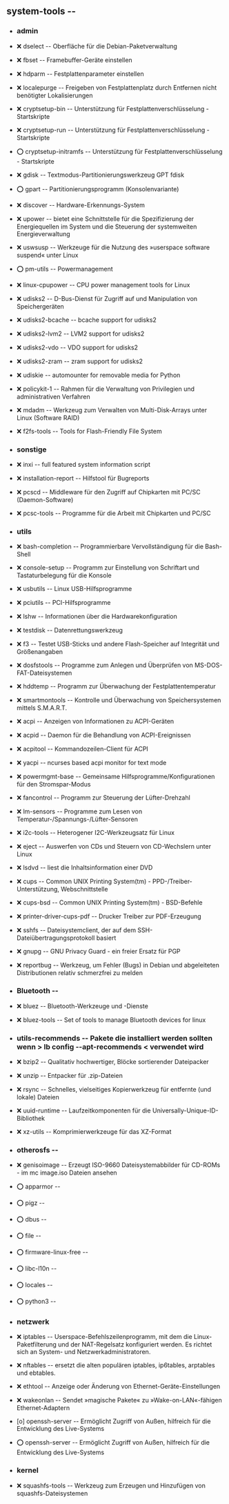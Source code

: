 ##  system-tools  -- 

- ###  admin

- :x:  dselect  --	Oberfläche für die Debian-Paketverwaltung
- :x:  fbset  --	Framebuffer-Geräte einstellen
- :x:  hdparm  --	Festplattenparameter einstellen
- :x:  localepurge  --	Freigeben von Festplattenplatz durch Entfernen nicht benötigter Lokalisierungen 
- :x:  cryptsetup-bin  --	Unterstützung für Festplattenverschlüsselung - Startskripte
- :x:  cryptsetup-run  --	Unterstützung für Festplattenverschlüsselung - Startskripte
- :o:  cryptsetup-initramfs  --	Unterstützung für Festplattenverschlüsselung - Startskripte
- :x:  gdisk  --	Textmodus-Partitionierungswerkzeug GPT fdisk
- :o:  gpart  --	Partitionierungsprogramm (Konsolenvariante)
- :x:  discover  --	Hardware-Erkennungs-System
- :x:  upower  --	bietet eine Schnittstelle für die Spezifizierung der Energiequellen im System und die Steuerung der systemweiten Energieverwaltung
- :x:  uswsusp  --	Werkzeuge für die Nutzung des »userspace software suspend« unter Linux
- :o:  pm-utils  --	Powermanagement
- :x:  linux-cpupower  -- CPU power management tools for Linux
- :x:  udisks2  --	D-Bus-Dienst für Zugriff auf und Manipulation von Speichergeräten
- :x:  udisks2-bcache  -- bcache support for udisks2
- :x:  udisks2-lvm2  --	LVM2 support for udisks2
- :x:  udisks2-vdo  --	VDO support for udisks2
- :x:  udisks2-zram  -- zram support for udisks2
- :x:  udiskie  --	automounter for removable media for Python
- :x:  policykit-1  --	Rahmen für die Verwaltung von Privilegien und administrativen Verfahren
- :x:  mdadm  --	Werkzeug zum Verwalten von Multi-Disk-Arrays unter Linux (Software RAID)
- :x:  f2fs-tools  --	Tools for Flash-Friendly File System

- ### sonstige

- :x:  inxi  --		full featured system information script
- :x:  installation-report  --	Hilfstool für Bugreports

- :x:  pcscd  --	Middleware für den Zugriff auf Chipkarten mit PC/SC (Daemon-Software)
- :x:  pcsc-tools  --	Programme für die Arbeit mit Chipkarten und PC/SC

- ###  utils

- :x:  bash-completion  -- Programmierbare Vervollständigung für die Bash-Shell
- :x:  console-setup  -- Programm zur Einstellung von Schriftart und Tastaturbelegung für die Konsole
- :x:  usbutils  --	Linux USB-Hilfsprogramme 
- :x:  pciutils  --	PCI-Hilfsprogramme
- :x:  lshw  --		Informationen über die Hardwarekonfiguration
- :x:  testdisk  --	Datenrettungswerkzeug
- :x:  f3  --		Testet USB-Sticks und andere Flash-Speicher auf Integrität und Größenangaben
- :x:  dosfstools  --	Programme zum Anlegen und Überprüfen von MS-DOS-FAT-Dateisystemen
- :x:  hddtemp  --	Programm zur Überwachung der Festplattentemperatur
- :x:  smartmontools  -- Kontrolle und Überwachung von Speichersystemen mittels S.M.A.R.T.

- :x:  acpi  --		Anzeigen von Informationen zu ACPI-Geräten
- :x:  acpid  --	Daemon für die Behandlung von ACPI-Ereignissen
- :x:  acpitool  --	Kommandozeilen-Client für ACPI
- :x:  yacpi  --	ncurses based acpi monitor for text mode
- :x:  powermgmt-base  -- Gemeinsame Hilfsprogramme/Konfigurationen für den Stromspar-Modus
- :x:  fancontrol  --	Programm zur Steuerung der Lüfter-Drehzahl
- :x:  lm-sensors  --	Programme zum Lesen von Temperatur-/Spannungs-/Lüfter-Sensoren
- :x:  i2c-tools  --	Heterogener I2C-Werkzeugsatz für Linux

- :x:  eject  --	Auswerfen von CDs und Steuern von CD-Wechslern unter Linux
- :x:  lsdvd  --	liest die Inhaltsinformation einer DVD

- :x:  cups  --		Common UNIX Printing System(tm) - PPD-/Treiber-Unterstützung, Webschnittstelle
- :x:  cups-bsd  --	Common UNIX Printing System(tm) - BSD-Befehle 
- :x:  printer-driver-cups-pdf  -- Drucker Treiber zur PDF-Erzeugung

- :x:  sshfs  --	Dateisystemclient, der auf dem SSH-Dateiübertragungsprotokoll basiert
- :x:  gnupg  --	GNU Privacy Guard - ein freier Ersatz für PGP

- :x:  reportbug  --		Werkzeug, um Fehler (Bugs) in Debian und abgeleiteten Distributionen relativ schmerzfrei zu melden

- ###  Bluetooth  -- 

- :x:  bluez  --	Bluetooth-Werkzeuge und -Dienste
- :x:  bluez-tools  --	Set of tools to manage Bluetooth devices for linux

- ###  utils-recommends  -- Pakete die installiert werden sollten wenn > lb config --apt-recommends < verwendet wird

- :x:  bzip2  --	Qualitativ hochwertiger, Blöcke sortierender Dateipacker
- :x:  unzip  --	Entpacker für .zip-Dateien
- :x:  rsync  --	Schnelles, vielseitiges Kopierwerkzeug für entfernte (und lokale) Dateien
- :x:  uuid-runtime  --	Laufzeitkomponenten für die Universally-Unique-ID-Bibliothek
- :x:  xz-utils  --	Komprimierwerkzeuge für das XZ-Format 

- ###  otherosfs  -- 

- :x:  genisoimage  --	Erzeugt ISO-9660 Dateisystemabbilder für CD-ROMs - im mc image.iso Dateien ansehen

[//]: # (Info: Pakete werden warscheinlich nicht mehr unbedingt benötigt - werden als Abhängigkeiten mit installiert )
- :o:  apparmor  --
- :o:  pigz  --

- :o:  dbus  --
- :o:  file  --
- :o:  firmware-linux-free  --
- :o:  libc-l10n  --
- :o:  locales  --
- :o:  python3  --


- ### netzwerk

- :x:  iptables  --	Userspace-Befehlszeilenprogramm, mit dem die Linux-Paketfilterung und der NAT-Regelsatz konfiguriert werden. Es richtet sich an System- und Netzwerkadministratoren.
- :x:  nftables  --	ersetzt die alten populären iptables, ip6tables, arptables und ebtables.

- :x:  ethtool  --	Anzeige oder Änderung von Ethernet-Geräte-Einstellungen

- :x:  wakeonlan  --	Sendet »magische Pakete« zu »Wake-on-LAN«-fähigen Ethernet-Adaptern


- [o]  openssh-server  -- Ermöglicht Zugriff von Außen, hilfreich für die Entwicklung des Live-Systems
- :o:  openssh-server  -- Ermöglicht Zugriff von Außen, hilfreich für die Entwicklung des Live-Systems


- ###  kernel

- :x:  squashfs-tools  -- Werkzeug zum Erzeugen und Hinzufügen von squashfs-Dateisystemen


